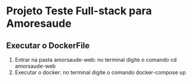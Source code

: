 # Projeto Teste Full-stack para Amoresaude

## Executar o DockerFile
1. Entrar na pasta amorsaude-web: no terminal digite o comando cd amorsaude-web
2. Executar o docker: no terminal digite o comando docker-compose up